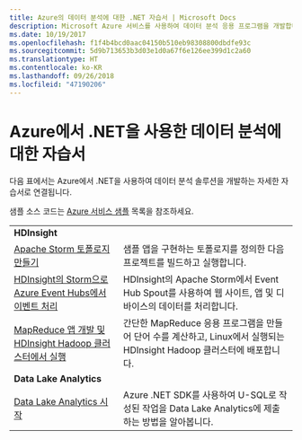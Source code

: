 ```yaml
---
title: Azure의 데이터 분석에 대한 .NET 자습서 | Microsoft Docs
description: Microsoft Azure 서비스를 사용하여 데이터 분석 응용 프로그램을 개발합니다.
ms.date: 10/19/2017
ms.openlocfilehash: f1f4b4bcd0aac04150b510eb98308800dbdfe93c
ms.sourcegitcommit: 5d9b713653b3d03e1d0a67f6e126ee399d1c2a60
ms.translationtype: HT
ms.contentlocale: ko-KR
ms.lasthandoff: 09/26/2018
ms.locfileid: "47190206"
---
```

# <a name="data-analytics-tutorials-with-net-on-azure"></a>Azure에서 .NET을 사용한 데이터 분석에 대한 자습서

다음 표에서는 Azure에서 .NET을 사용하여 데이터 분석 솔루션을 개발하는 자세한 자습서로 연결됩니다. 

샘플 소스 코드는 [Azure 서비스 샘플](https://azure.microsoft.com/resources/samples/?platform=dotnet) 목록을 참조하세요.

| | |
|---|---|
| **HDInsight** | |
| [Apache Storm 토폴로지 만들기][1] | 샘플 앱을 구현하는 토폴로지를 정의한 다음 프로젝트를 빌드하고 실행합니다. | 
| [HDInsight의 Storm으로 Azure Event Hubs에서 이벤트 처리][2] | HDInsight의 Apache Storm에서 Event Hub Spout를 사용하여 웹 사이트, 앱 및 디바이스의 데이터를 처리합니다.
| [MapReduce 앱 개발 및 HDInsight Hadoop 클러스터에서 실행][3] | 간단한 MapReduce 응용 프로그램을 만들어 단어 수를 계산하고, Linux에서 실행되는 HDInsight Hadoop 클러스터에 배포합니다. |
| **Data Lake Analytics** | |
| [Data Lake Analytics 시작][4] | Azure .NET SDK를 사용하여 U-SQL로 작성된 작업을 Data Lake Analytics에 제출하는 방법을 알아봅니다.|


[1]: /azure/hdinsight/hdinsight-storm-develop-csharp-event-hub-topology
[2]: /azure/hdinsight/hdinsight-storm-develop-csharp-visual-studio-topology
[3]: /azure/hdinsight/hdinsight-hadoop-dotnet-csharp-mapreduce-streaming
[4]: /azure/data-lake-analytics/data-lake-analytics-get-started-net-sdk